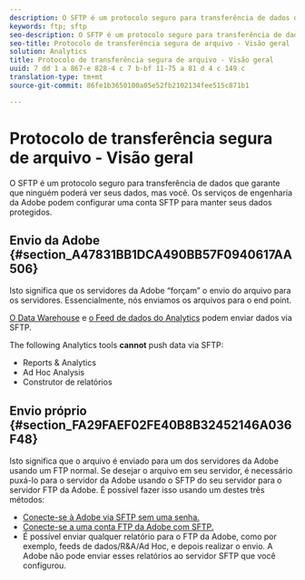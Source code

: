 ```yaml
---
description: O SFTP é um protocolo seguro para transferência de dados que garante que ninguém poderá ver seus dados, mas você. Os serviços de engenharia da Adobe podem configurar uma conta SFTP para manter seus dados protegidos.
keywords: ftp; sftp
seo-description: O SFTP é um protocolo seguro para transferência de dados que garante que ninguém poderá ver seus dados, mas você. Os serviços de engenharia da Adobe podem configurar uma conta SFTP para manter seus dados protegidos.
seo-title: Protocolo de transferência segura de arquivo - Visão geral
solution: Analytics
title: Protocolo de transferência segura de arquivo - Visão geral
uuid: 7 dd 1 a 867-e 828-4 c 7 b-bf 11-75 a 81 d 4 c 149 c
translation-type: tm+mt
source-git-commit: 86fe1b3650100a05e52fb2102134fee515c871b1

---
```



# Protocolo de transferência segura de arquivo - Visão geral

O SFTP é um protocolo seguro para transferência de dados que garante que ninguém poderá ver seus dados, mas você. Os serviços de engenharia da Adobe podem configurar uma conta SFTP para manter seus dados protegidos.

## Envio da Adobe {#section_A47831BB1DCA490BB57F0940617AA506}

Isto significa que os servidores da Adobe “forçam” o envio do arquivo para os servidores. Essencialmente, nós enviamos os arquivos para o end point.

[O Data Warehouse](../../../export/ftp-and-sftp/c-sftp/ftp-sftp-dw.md#concept_904ADB7B4FE04DCCB90EFDB6D0DB1076) e [o Feed de dados do Analytics](https://marketing.adobe.com/resources/help/en_US/reference/analytics-data-feed.html) podem enviar dados via SFTP.

The following Analytics tools **cannot** push data via SFTP:

* Reports &amp; Analytics
* Ad Hoc Analysis
* Construtor de relatórios

## Envio próprio {#section_FA29FAEF02FE40B8B32452146A036F48}

Isto significa que o arquivo é enviado para um dos servidores da Adobe usando um FTP normal. Se desejar o arquivo em seu servidor, é necessário puxá-lo para o servidor da Adobe usando o SFTP do seu servidor para o servidor FTP da Adobe. É possível fazer isso usando um destes três métodos:

* [Conecte-se à Adobe via SFTP sem uma senha.](../../../export/ftp-and-sftp/c-sftp/ftp-sftp-cert-auth.md#concept_962A381F42A4472AA366A08CCC962846)
* [Conecte-se a uma conta FTP da Adobe com SFTP.](../../../export/ftp-and-sftp/c-sftp/ftp-sftp-connect.md#concept_01176600188441C6AFB28F5E264D89F8)
* É possível enviar qualquer relatório para o FTP da Adobe, como por exemplo, feeds de dados/R&amp;A/Ad Hoc, e depois realizar o envio. A Adobe não pode enviar esses relatórios ao servidor SFTP que você configurou.

